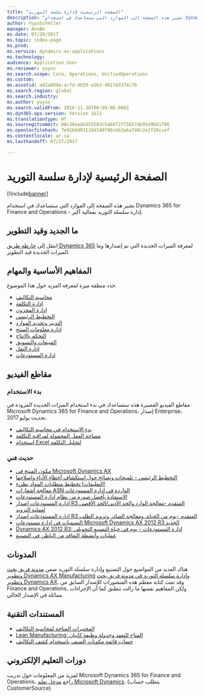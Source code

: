 ```yaml
---
title: "الصفحة الرئيسية لإدارة سلسة التوريد"
description: "تشير هذه الصفحة إلى الموارد التي ستساعدك في استخدام Dynamics 365 for Finance and Operations - إدارة سلسلة التوريد بفعالية أكبر."
author: YuyuScheller
manager: AnnBe
ms.date: 07/20/2017
ms.topic: index-page
ms.prod: 
ms.service: dynamics-ax-applications
ms.technology: 
audience: Application User
ms.reviewer: yuyus
ms.search.scope: Core, Operations, UnifiedOperations
ms.custom: 
ms.assetid: ad2a889a-acfd-4b59-a3b3-4017dd374c7b
ms.search.region: global
ms.search.industry: 
ms.author: yuyus
ms.search.validFrom: 2016-11-30T00:00:00.000Z
ms.dyn365.ops.version: Version 1611
ms.translationtype: HT
ms.sourcegitcommit: 08c38aada355583c5a6872f75b57db95d9b81786
ms.openlocfilehash: 7e916dd91126d140790cbb3a6a740c2e2f20ccef
ms.contentlocale: ar-sa
ms.lasthandoff: 07/27/2017

---
```


# <a name="supply-chain-management-home-page"></a>الصفحة الرئيسية لإدارة سلسة التوريد

[!include[banner](includes/banner.md)]

تشير هذه الصفحة إلى الموارد التي ستساعدك في استخدام Dynamics 365 for Finance and Operations - إدارة سلسلة التوريد بفعالية أكبر. 

## <a name="whats-new-and-in-development"></a>ما الجديد وقيد التطوير
انتقل إلى <a href="https://roadmap.dynamics.com/">خارطة طريق Dynamics 365</a> لمعرفة الميزات الجديدة التي تم إصدارها وما الميزات الجديدة قيد التطوير. 

## <a name="core-concepts-and-tasks"></a>المفاهيم الأساسية والمهام

حدد منطقة ميزة لمعرفة المزيد حول هذا الموضوع.

- [محاسبة التكاليف](/dynamics365/unified-operations/financials/cost-accounting/cost-accounting-home-page?toc=/dynamics365/unified-operations/financials/toc.json)
- [إدارة التكلفة](cost-management\costing-sheets.md)  
- [إدارة المخزون](inventory\consignment.md)
- [التخطيط الرئيسي](master-planning\introduction-demand-forecasting.md)
- [التدبير وتحديد الموارد](procurement\procurement-sourcing-overview.md)
- [إدارة معلومات المنتج](pim\product-information.md)
- [التحكم بالإنتاج](production-control\production-process-overview.md)
- [المبيعات والتسويق](sales-marketing\overview-sales-marketing.md)
- [إدارة النقل](transportation\transportation-management-overview.md)
- [إدارة المستودعات](warehousing\warehouse-configuration.md)

## <a name="videos"></a>مقاطع الفيديو

### <a name="get-started"></a>بدء الاستخدام  

مقاطع الفيديو القصيرة هذه ستساعدك في بدء استخدام الميزات الجديدة المزودة في Microsoft Dynamics 365 for Finance and Operations، إصدار Enterprise، تحديث يوليو 2017.

-  [بدء الاستخدام في ‏‫محاسبة التكاليف‬](https://youtu.be/1pUDtJQZ8FU)
-  [مساحة العمل المحمولة لمراقبة التكلفة](https://youtu.be/imsuTg8rUVk)
-  [استخدام Excel لتحليل التكلفة](https://youtu.be/-HKHYdClvx8)

### <a name="tech-talk"></a>حديث فني 
-  <a href="https://youtu.be/zotrj3SbCl4">مكون المنتج في Microsoft Dynamics AX</a>
-  <a href="https://youtu.be/7v8BPmEs9Dg">التخطيط الرئيسي - تلميحات ونصائح حول استكشاف أخطاء الأداء وإصلاحها</a>
-  <a href="https://youtu.be/RLXybx20B5o">التعليمات! تخطيط متطلبات المواد بطيء!</a>
-  <a href="https://mix.office.com/watch/wpf78tr7rjuh/">معالجة إشعارات ASN الواردة في إدارة المستودعات</a> 
-  <a href="https://www.youtube.com/watch?v=--_didmZKHo&t=10s">الاستفادة بأفضل صورة من نظام إدارة المستودعات</a>
-  <a href="https://www.youtube.com/watch?v=z5_V5Eqlf5M&t=48s">إدارة المستودعات إصدار R3 المتقدم -معالجة الوارد و‏‫الحد الأدنى/الحد الأقصى لعملية التزويد‬</a>
-  <a href="https://youtu.be/Og0gLlVp7jA">إدارة المستودعات إصدار R3 المتقدم -يوم من الحياة، ومعالجة الصادر وتزويد الطلب</a>
-  <a href="https://youtu.be/5w1MngVchBA">التسميات في إدارة مستودعات Microsoft Dynamics AX 2012 R3 الجديد</a>
-  <a href="https://www.youtube.com/embed/QUxXUrN-7n4">Dynamics AX 2012 R3: إدارة المستودعات - يوم في حياة التصنيع التحويلي</a>
-  <a href="https://youtu.be/y1jrd3A_k70">عمليات وأنشطة التعاقد من الباطن في التصنيع</a>

## <a name="blogs"></a>المدونات
هناك العديد من المواضيع حول التصنيع وإدارة سلسلة التوريد ضمن <a href="https://blogs.msdn.microsoft.com/axmfg/">مدونة فريق بحث وتطوير Dynamics AX Manufacturing</a> و<a href="https://blogs.msdn.microsoft.com/dynamicsaxscm/">إدارة سلسلة التوريد في مدونة فريق بحث وتطوير Dynamics AX</a>. وقد تمت كتابة معظم هذه المنشورات للإصدار السابق من Finance and Operations، ولكن المفاهيم نفسها ما زالت تنطبق كما أن الإجراءات مماثلة في الإصدار الحالي. 

## <a name="white-papers"></a>المستندات التقنية
-  <a href="https://mbs.microsoft.com/customersource/northamerica/AX/learning/documentation/white-papers/msd365optgtstcostacc/">المختبرات المتاحة لمحاسبة التكاليف</a> 
-  <a href="https://mbs.microsoft.com/customersource/northamerica/AX/learning/documentation/white-papers/leanmanufkanban365opt/">Lean Manufacturing: المتاح للتعهد وجدولة وظيفة كانبان</a> 
-  <a href="https://mbs.microsoft.com/customersource/northamerica/AX/learning/documentation/white-papers/365operationsbomcalsheet/">‏‫حساب قائمة مكونات الصنف ‏‫باستخدام كشف التكاليف‬‏‫‬‬</a>

## <a name="elearning-courses"></a>دورات التعليم الإلكتروني
لمزيد من المعلومات حول تدريب Microsoft Dynamics 365 for Finance and Operations، راجع <a href="https://mbspartner.microsoft.com/AX/LearningPlans/"> مدخل تعلم Microsoft Dynamics</a>. (يتطلب حساب CustomerSource) 



